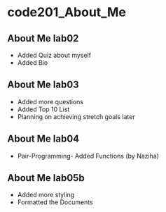 # code201_About_Me

## About Me lab02

- Added Quiz about myself
- Added Bio

## About Me lab03

- Added more questions
- Added Top 10 List
- Planning on achieving stretch goals later

## About Me lab04

- Pair-Programming- Added Functions (by Naziha)

## About Me lab05b

- Added more styling
- Formatted the Documents
